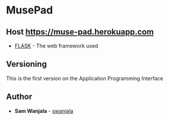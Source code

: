 # MusePad

## Host https://muse-pad.herokuapp.com


* [FLASK](https://flask/pocoo.org) - The web framework used

## Versioning

This is the first version on the Application Programming Interface 

## Author
* **Sam Wanjala** - [swanjala](https://github.com/swanjala)